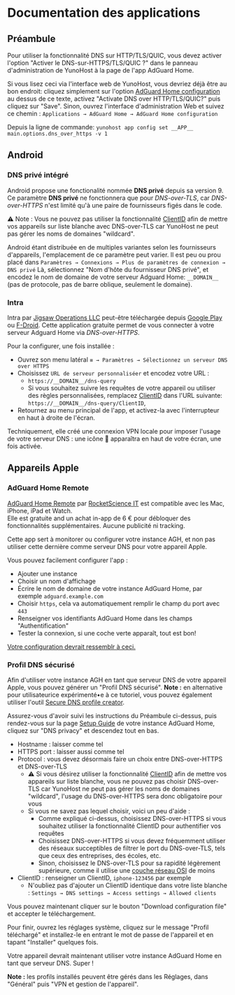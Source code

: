 # Documentation des applications

## Préambule

Pour utiliser la fonctionnalité DNS sur HTTP/TLS/QUIC, vous devez activer l'option "Activer le DNS-sur-HTTPS/TLS/QUIC ?" dans le panneau d'administration de YunoHost à la page de l'app AdGuard Home.

Si vous lisez ceci via l'interface web de YunoHost, vous devriez déjà être au bon endroit: cliquez simplement sur l'option [AdGuard Home configuration](#/apps/adguardhome/main) au dessus de ce texte, activez "Activate DNS over HTTP/TLS/QUIC?" puis cliquez sur "Save".
Sinon, ouvrez l'interface d'administration Web et suivez ce chemin : `Applications → AdGuard Home → AdGuard Home configuration`

Depuis la ligne de commande: `yunohost app config set __APP__ main.options.dns_over_https -v 1`

## Android

### DNS privé intégré

Android propose une fonctionalité nommée **DNS privé** depuis sa version 9.
Ce paramètre **DNS privé** ne fonctionnera que pour *DNS-over-TLS*, car *DNS-over-HTTPS* n'est limité qu'à une paire de fournisseurs figés dans le code.

⚠️ Note : Vous ne pouvez pas utiliser la fonctionnalité [ClientID](https://github.com/AdguardTeam/AdGuardHome/wiki/Clients#clientid) afin de mettre vos appareils sur liste blanche avec DNS-over-TLS car YunoHost ne peut pas gérer les noms de domaines "wildcard".

Android étant distribuée en de multiples variantes selon les fournisseurs d'appareils, l'emplacement de ce paramètre peut varier.
Il est peu ou prou placé dans `Paramètres → Connexions → Plus de paramètres de connexion → DNS privé`
Là, sélectionnez "Nom d'hôte du fournisseur DNS privé", et encodez le nom de domaine de votre serveur Adguard Home: `__DOMAIN__` (pas de protocole, pas de barre oblique, seulement le domaine).

### Intra

Intra par [Jigsaw Operations LLC](https://jigsaw.google.com) peut-être téléchargée depuis [Google Play](https://play.google.com/store/apps/details?id=app.intra) ou [F-Droid](https://f-droid.org/packages/app.intra/).
Cette application gratuite permet de vous connecter à votre serveur Adguard Home via *DNS-over-HTTPS*.

Pour la configurer, une fois installée :
- Ouvrez son menu latéral `≡ → Paramètres → Sélectionnez un serveur DNS over HTTPS`
- Choisissez `URL de serveur personnaliséer` et encodez votre URL :
  - `https://__DOMAIN__/dns-query`
  - Si vous souhaitez suivre les requêtes de votre appareil ou utiliser des règles personnalisées, remplacez [ClientID](https://github.com/AdguardTeam/AdGuardHome/wiki/Clients#clientid) dans l'URL suivante: `https://__DOMAIN__/dns-query/ClientID`,
- Retournez au menu principal de l'app, et activez-la avec l'interrupteur en haut à droite de l'écran.

Techniquement, elle créé une connexion VPN locale pour imposer l'usage de votre serveur DNS : une icône 🔑 apparaîtra en haut de votre écran, une fois activée.

## Appareils Apple

### AdGuard Home Remote

[AdGuard Home Remote](https://apps.apple.com/app/id1543143740) par [RocketScience IT](https://rocketscience-it.nl/) est compatible avec les Mac, iPhone, iPad et Watch.  
Elle est gratuite and un achat in-app de 6 € pour débloquer des fonctionnalités supplémentaires. Aucune publicité ni tracking.

Cette app sert à monitorer ou configurer votre instance AGH, et non pas utiliser cette dernière comme serveur DNS pour votre appareil Apple.

Vous pouvez facilement configurer l'app :

- Ajouter une instance
- Choisir un nom d'affichage
- Écrire le nom de domaine de votre instance AdGuard Home, par exemple `adguard.example.com`
- Choisir `https`, cela va automatiquement remplir le champ du port avec `443`
- Renseigner vos identifiants AdGuard Home dans les champs "Authentification"
- Tester la connexion, si une coche verte apparaît, tout est bon!

[Votre configuration devrait ressemblr à ceci.](https://raw.githubusercontent.com/YunoHost-Apps/adguardhome_ynh/master/doc/screenshots/apps/AGH-remote.PNG)

### Profil DNS sécurisé

Afin d'utiliser votre instance AGH en tant que serveur DNS de votre appareil Apple, vous pouvez générer un "Profil DNS sécurisé".
**Note :** en alternative pour utilisateurice expérimenté•e à ce tutoriel, vous pouvez également utiliser l'outil  [Secure DNS profile creator](https://dns.notjakob.com/index.html).

Assurez-vous d'avoir suivi les instructions du Préambule ci-dessus, puis rendez-vous sur la page [Setup Guide](https://__DOMAIN____PATH__#guide) de votre instance AdGuard Home, cliquez sur "DNS privacy" et descendez tout en bas.

- Hostname : laisser comme tel
- HTTPS port : laisser aussi comme tel
- Protocol : vous devez désormais faire un choix entre DNS-over-HTTPS et DNS-over-TLS
  - ⚠️ Si vous désirez utiliser la fonctionnalité [ClientID](https://github.com/AdguardTeam/AdGuardHome/wiki/Clients#clientid) afin de mettre vos appareils sur liste blanche, vous ne pouvez pas choisir DNS-over-TLS car YunoHost ne peut pas gérer les noms de domaines "wildcard", l'usage du DNS-over-HTTPS sera donc obligatoire pour vous
  - Si vous ne savez pas lequel choisir, voici un peu d'aide :
    - Comme expliqué ci-dessus, choisissez DNS-over-HTTPS si vous souhaitez utiliser la fonctionnalité ClientID pour authentifier vos requêtes
    - Choisissez DNS-over-HTTPS si vous devez fréquemment utiliser des réseaux succeptibles de filtrer le port du DNS-over-TLS, tels que ceux des entreprises, des écoles, etc.
    - Sinon, choisissez le DNS-over-TLS pour sa rapidité légèrement supérieure, comme il utilise une [couche réseau OSI](https://fr.wikipedia.org/wiki/Mod%C3%A8le_OSI) de moins
- ClientID : renseigner un ClientID, `iphone-123456` par exemple
  - N'oubliez pas d'ajouter un ClientID identique dans votre liste blanche : `Settings → DNS settings → Access settings → Allowed clients`

Vous pouvez maintenant cliquer sur le bouton "Download configuration file" et accepter le téléchargement.

Pour finir, ouvrez les réglages système, cliquez sur le message "Profil téléchargé" et installez-le en entrant le mot de passe de l'appareil et en tapant "Installer" quelques fois.

Votre appareil devrait maintenant utiliser votre instance AdGuard Home en tant que serveur DNS. Super !

**Note :** les profils installés peuvent être gérés dans les Réglages, dans "Général" puis "VPN et gestion de l'appareil".
